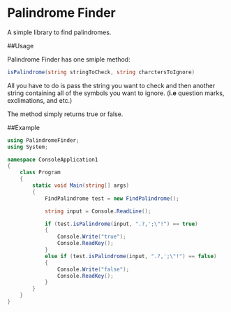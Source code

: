 # Palindrome Finder
A simple library to find palindromes.

##Usage

Palindrome Finder has one smiple method:

```C#
isPalindrome(string stringToCheck, string charctersToIgnore)
```
All you have to do is pass the string you want to check and then another string containing all of the symbols you want to ignore. (**i.e** question marks, exclimations, and etc.)

The method simply returns true or false.

##Example

```C#
using PalindromeFinder;
using System;

namespace ConsoleApplication1
{
    class Program
    {
        static void Main(string[] args)
        {
            FindPalindrome test = new FindPalindrome();

            string input = Console.ReadLine();

            if (test.isPalindrome(input, ".?,';\"!") == true)
            {
                Console.Write("true");
                Console.ReadKey();
            }
            else if (test.isPalindrome(input, ".?,';\"!") == false)
            {
                Console.Write("false");
                Console.ReadKey();
            }
        }
    }
}

```
